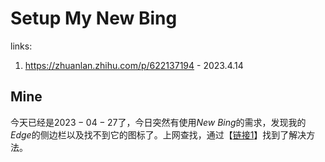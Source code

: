 # Setup My New Bing

links:

1. <https://zhuanlan.zhihu.com/p/622137194> - 2023.4.14



## Mine

今天已经是$2023-04-27$了，今日突然有使用*New Bing*的需求，发现我的*Edge*的侧边栏以及找不到它的图标了。上网查找，通过【[链接1](https://zhuanlan.zhihu.com/p/622137194)】找到了解决方法。